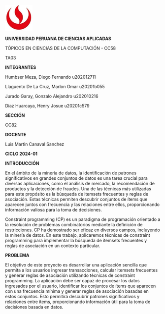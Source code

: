 ![](logo.jpeg)

**UNIVERSIDAD PERUANA DE CIENCIAS APLICADAS**

TÓPICOS EN CIENCIAS DE LA COMPUTACIÓN - CC58

TA03

**INTEGRANTES**

Humbser Meza, Diego Fernando u202012711

Llaguento De La Cruz, Marlon Omar u20201b055

Jurado Garay, Gonzalo Alejandro u202010216

Diaz Huarcaya, Henry Josue u20201c579

**SECCIÓN**

CC82

**DOCENTE**

Luis Martin Canaval Sanchez

**CICLO 2024-01**

**INTRODUCCIÓN**

En el ámbito de la minería de datos, la identificación de patrones significativos en grandes conjuntos de datos es una tarea crucial para diversas aplicaciones, como el análisis de mercado, la recomendación de productos y la detección de fraudes. Una de las técnicas más utilizadas para este propósito es la búsqueda de itemsets frecuentes y reglas de asociación. Estas técnicas permiten descubrir conjuntos de ítems que aparecen juntos con frecuencia y las relaciones entre ellos, proporcionando información valiosa para la toma de decisiones.

Constraint programming (CP) es un paradigma de programación orientado a la resolución de problemas combinatorios mediante la definición de restricciones. CP ha demostrado ser eficaz en diversos campos, incluyendo la minería de datos. En este trabajo, aplicaremos técnicas de constraint programming para implementar la búsqueda de itemsets frecuentes y reglas de asociación en un contexto particular.

**PROBLEMA**

El objetivo de este proyecto es desarrollar una aplicación sencilla que permita a los usuarios ingresar transacciones, calcular itemsets frecuentes y generar reglas de asociación utilizando técnicas de constraint programming. La aplicación debe ser capaz de procesar los datos ingresados por el usuario, identificar los conjuntos de ítems que aparecen con una frecuencia mínima y generar reglas de asociación basadas en estos conjuntos. Esto permitirá descubrir patrones significativos y relaciones entre ítems, proporcionando información útil para la toma de decisiones basada en datos.
